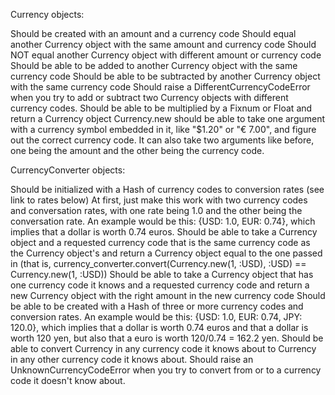 Currency objects:

Should be created with an amount and a currency code
Should equal another Currency object with the same amount and currency code
Should NOT equal another Currency object with different amount or currency code
Should be able to be added to another Currency object with the same currency code
Should be able to be subtracted by another Currency object with the same currency code
Should raise a DifferentCurrencyCodeError when you try to add or subtract two Currency objects with different currency codes.
Should be able to be multiplied by a Fixnum or Float and return a Currency object
Currency.new should be able to take one argument with a currency symbol embedded in it, like "$1.20" or "€ 7.00", and figure out the correct currency code. It can also take two arguments like before, one being the amount and the other being the currency code.

CurrencyConverter objects:

Should be initialized with a Hash of currency codes to conversion rates (see link to rates below)
At first, just make this work with two currency codes and conversation rates, with one rate being 1.0 and the other being the conversation rate. An example would be this: {USD: 1.0, EUR: 0.74}, which implies that a dollar is worth 0.74 euros.
Should be able to take a Currency object and a requested currency code that is the same currency code as the Currency object's and return a Currency object equal to the one passed in (that is, currency_converter.convert(Currency.new(1, :USD), :USD) == Currency.new(1, :USD))
Should be able to take a Currency object that has one currency code it knows and a requested currency code and return a new Currency object with the right amount in the new currency code
Should be able to be created with a Hash of three or more currency codes and conversion rates. An example would be this: {USD: 1.0, EUR: 0.74, JPY: 120.0}, which implies that a dollar is worth 0.74 euros and that a dollar is worth 120 yen, but also that a euro is worth 120/0.74 = 162.2 yen.
Should be able to convert Currency in any currency code it knows about to Currency in any other currency code it knows about.
Should raise an UnknownCurrencyCodeError when you try to convert from or to a currency code it doesn't know about.
